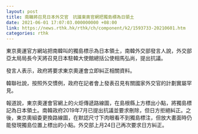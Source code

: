 ```yaml
---
layout: post
title: 南韓將召見日本外交官　抗議東奧官網把獨島標為日領土
date: 2021-06-01 17:07:03.000000000 +08:00
link: https://news.rthk.hk/rthk/ch/component/k2/1593733-20210601.htm
categories: rthk
---
```


東京奧運官方網站把南韓叫的獨島標示為日本領土，南韓外交部發言人說，外交部亞太局局長今天將召見日本駐韓大使館總括公使相馬弘尚，提出抗議。

發言人表示，政府將要求東京奧運會立即糾正相關資料。

韓聯社說，按照外交慣例，政府在記者會上發表召見有關國家外交官的計劃實屬罕見。

報道說，東京奧運會官網上的火炬傳遞路線圖，在島根縣上方標出小點，將獨島標記為日本領土。南韓政府2019年7月已提出抗議並要求刪除，但日方拒絕糾正。之後，東京奧組委更換路線圖，在默認尺寸下肉眼看不到獨島標注，但放大畫面時仍能發現獨島位置上標出的小點。外交部上月24日己再次要求日方糾正。
